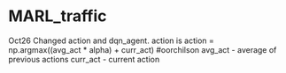 # MARL_traffic

Oct26
Changed action and dqn_agent.
action is  action = np.argmax((avg_act * alpha) + curr_act) #oorchilson
avg_act - average of previous actions
curr_act - current action
